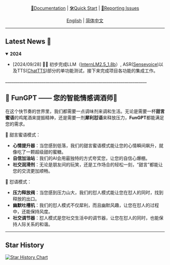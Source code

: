 <div align="center">
  <!-- <img src="Assets/image/FunGPT-logo.svg" width="450"/> -->

[📘Documentation](https://github.com/Alannikos/FunGPT) |
[🛠️Quick Start](https://github.com/Alannikos/FunGPT) |
[🤔Reporting Issues](https://github.com/Alannikos/FunGPT/issues)

  [English](README_en.md) | [简体中文](README_zh.md)
</div>

______________________________________________________________________

## Latest News 🎉

<details open>
<summary><b>2024</b></summary>

- \[2024/09/28\] 👋👋 初步完成LLM（[InternLM2.5_1.8b](https://huggingface.co/internlm/internlm2_5-1_8b-chat)）, ASR([Sensevoice](https://www.modelscope.cn/models/iic/sensevoicesmall))以及TTS([ChatTTS](https://huggingface.co/2Noise/ChatTTS))部分的单功能测试，接下来完成项目各功能的集成工作。

</details>
______________________________________________________________________

## 🌈 FunGPT —— 您的智能情感调酒师🍹

在这个快节奏的世界里，我们都需要一点调味剂来调和生活。无论是需要一杯**甜言蜜语**的鸡尾酒来提振精神，还是需要一剂**犀利怼语**来释放压力，**FunGPT**都能满足您的需求。

🍬 甜言蜜语模式：

- **心情提升器**：当您感到低落，我们的甜言蜜语模式能让您的心情瞬间飙升，就像吃了一颗超级甜的蜜糖。
- **自信加油站**：我们的AI会用最独特的方式夸奖您，让您的自信心爆棚。
- **社交润滑剂**：无论是朋友间的玩笑，还是工作场合的轻松一刻，“甜言”都能让您的交流更加顺畅。

🔪 怼语模式：

- **压力释放阀**：当您感到压力山大，我们的怼人模式能让您在怼人的同时，找到释放的出口。
- **幽默吐槽机**：我们的怼人模式不仅犀利，而且幽默风趣，让您在怼人的过程中，还能保持风度。
- **社交调节器**：怼人模式是您社交生活中的调节器，让您在怼人的同时，也能保持人际关系的和谐。
_____________________________________________________________________

## Star History

[![Star History Chart](https://api.star-history.com/svg?repos=Alannikos/FunGPT&type=Date)](https://star-history.com/#Alannikos/FunGPT&Date)